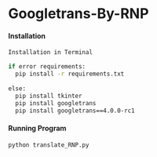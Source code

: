 # Googletrans-By-RNP


#### Installation

```BASH
Installation in Terminal

if error requirements:
  pip install -r requirements.txt
  
else:
  pip install tkinter
  pip install googletrans
  pip install googletrans==4.0.0-rc1
```

#### Running Program

```BASH
python translate_RNP.py
```
